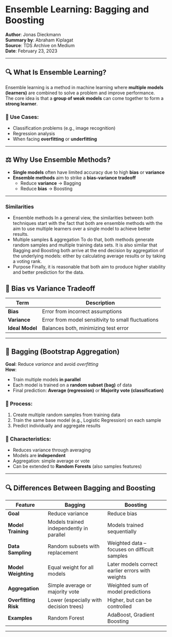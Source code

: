 # Ensemble Learning: Bagging and Boosting
**Author**: Jonas Dieckmann  
**Summary by**: Abraham Kiplagat  
**Source**: TDS Archive on Medium  
**Date**: February 23, 2023

---

## 🔍 What Is Ensemble Learning?

Ensemble learning is a method in machine learning where **multiple models (learners)** are combined to solve a problem and improve performance.  
The core idea is that a **group of weak models** can come together to form a **strong learner**.

### 📌 Use Cases:
- Classification problems (e.g., image recognition)
- Regression analysis
- When facing **overfitting** or **underfitting**

---

## ⚖️ Why Use Ensemble Methods?

- **Single models** often have limited accuracy due to high **bias** or **variance**
- **Ensemble methods** aim to strike a **bias-variance tradeoff**
  - Reduce **variance** → Bagging
  - Reduce **bias** → Boosting

---

### Similarities
- Ensemble methods
In a general view, the similarities between both techniques start with the fact that both are ensemble methods with the aim to use multiple learners over a single model to achieve better results.
- Multiple samples & aggregation
To do that, both methods generate random samples and multiple training data sets. It is also similar that Bagging and Boosting both arrive at the end decision by aggregation of the underlying models: either by calculating average results or by taking a voting rank.
- Purpose
Finally, it is reasonable that both aim to produce higher stability and better prediction for the data.

## 🧠 Bias vs Variance Tradeoff

| Term | Description |
|------|-------------|
| **Bias** | Error from incorrect assumptions |
| **Variance** | Error from model sensitivity to small fluctuations |
| **Ideal Model** | Balances both, minimizing test error |

---

## 🧺 Bagging (Bootstrap Aggregation)

**Goal**: Reduce *variance* and avoid *overfitting*  
**How**: 
- Train multiple models **in parallel**
- Each model is trained on a **random subset (bag)** of data
- Final prediction: **Average (regression)** or **Majority vote (classification)**

### 🔧 Process:
1. Create multiple random samples from training data
2. Train the same base model (e.g., Logistic Regression) on each sample
3. Predict individually and aggregate results

### 📌 Characteristics:
- Reduces variance through averaging
- Models are **independent**
- Aggregation: simple average or vote
- Can be extended to **Random Forests** (also samples features)

---

## 🔍 Differences Between Bagging and Boosting

| Feature            | **Bagging**                                     | **Boosting**                                       |
|--------------------|--------------------------------------------------|----------------------------------------------------|
| **Goal**           | Reduce variance                                  | Reduce bias                                        |
| **Model Training** | Models trained independently in parallel         | Models trained sequentially                       |
| **Data Sampling**  | Random subsets with replacement                  | Weighted data – focuses on difficult samples       |
| **Model Weighting**| Equal weight for all models                      | Later models correct earlier errors with weights   |
| **Aggregation**    | Simple average or majority vote                  | Weighted sum of model predictions                  |
| **Overfitting Risk**| Lower (especially with decision trees)          | Higher, but can be controlled                      |
| **Examples**       | Random Forest                                    | AdaBoost, Gradient Boosting                        |

---
